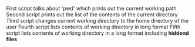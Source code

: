 First script talks about 'pwd' which prints out the current working path
Second script prints out the list of the contents of the current directory
Third script changes current working directory to the home directory of the user
Fourth script lists contents of working directory in long format
Fifth script lists contents of working directory in a long format including __hiddend files__
